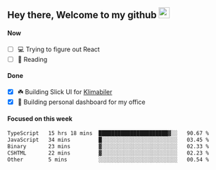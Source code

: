 ## Hey there, Welcome to my github <img src="https://media.giphy.com/media/hvRJCLFzcasrR4ia7z/giphy.gif" width="25px">

#### Now
- [ ] 💻 Trying to figure out React
- [ ] 📕 Reading

#### Done
- [x] ☘️ Building Slick UI for [Klimabiler](https://klimabiler.dk)
- [x] 🚀 Building personal dashboard for my office
 
 #### Focused on this week
<!--START_SECTION:waka-->

```txt
TypeScript   15 hrs 18 mins  ██████████████████████▓░░   90.67 %
JavaScript   34 mins         █░░░░░░░░░░░░░░░░░░░░░░░░   03.45 %
Binary       23 mins         ▓░░░░░░░░░░░░░░░░░░░░░░░░   02.33 %
CSHTML       22 mins         ▓░░░░░░░░░░░░░░░░░░░░░░░░   02.23 %
Other        5 mins          ░░░░░░░░░░░░░░░░░░░░░░░░░   00.54 %
```

<!--END_SECTION:waka-->

